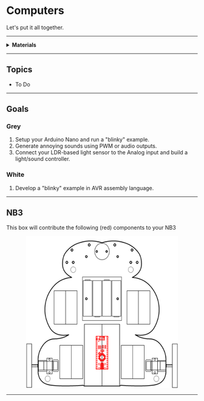 # Computers

Let's put it all together.

----

<details><summary><b>Materials</b></summary><p>

Contents|Description| # |Data|Link|
:-------|:----------|:-:|:--:|:--:|
Microcontroller|Arduino Nano (rev.3)|1|[-D-](_data/datasheets/arduino_nano_rev3.pdf)|[-L-](https://uk.farnell.com/arduino/a000005/arduino-nano-evaluation-board/dp/1848691)
Piezo Buzzer|Piezoelectric speaker/buzzer|1|[-D-](_data/datasheets/piezo_buzzer.pdf)|[-L-](https://uk.farnell.com/kingstate/kpeg110/piezo-transducer/dp/1193641)
Cable (MiniUSB-1m)|Mini-USB to Type-A cable (1 m)|1|-|[-L-](https://uk.farnell.com/molex/88732-8602/usb-cable-2-0-plug-plug-1m/dp/1221071)

</p></details>

----

## Topics

- To Do

----

## Goals

### Grey

1. Setup your Arduino Nano and run a "blinky" example.
2. Generate annoying sounds using PWM or audio outputs.
3. Connect your LDR-based light sensor to the Analog input and build a light/sound controller.

### White

1. Develop a "blinky" example in AVR assembly language.


----

## NB3

This box will contribute the following (red) components to your NB3

<p align="center">
<img src="_data/images/NB3_computers.png" alt="NB3 stage" width="400" height="400">
<p>

----
